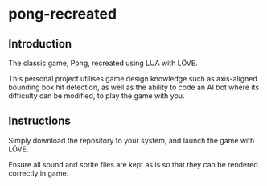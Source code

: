 # pong-recreated

## Introduction

The classic game, Pong, recreated using LUA with LÖVE. 

This personal project utilises game design knowledge such as axis-aligned bounding box hit detection, as well as the ability to code an AI bot where its difficulty can be modified, to play the game with you.

## Instructions

Simply download the repository to your system, and launch the game with LÖVE. 

Ensure all sound and sprite files are kept as is so that they can be rendered correctly in game. 
